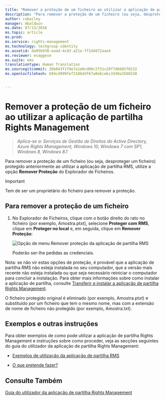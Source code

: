 ```yaml
---
title: "Remover a proteção de um ficheiro ao utilizar a aplicação de partilha Rights Management | Azure RMS"
description: "Para remover a proteção de um ficheiro (ou seja, desproteger um ficheiro) protegido anteriormente com a aplicação de partilha RMS, utilize a opção Remover Proteção do Explorador de Ficheiros."
author: cabailey
manager: mbaldwin
ms.date: 07/13/2016
ms.topic: article
ms.prod: 
ms.service: rights-management
ms.technology: techgroup-identity
ms.assetid: da95b938-eaad-4c83-a21e-ff1d4872aae4
ms.reviewer: esaggese
ms.suite: ems
translationtype: Human Translation
ms.sourcegitcommit: 26b043f1f9e7a1e0cd00c2f31c28f7d6685f0232
ms.openlocfilehash: b94cd999fef2186ddf67a0e6cebc3349a3586538


---
```


# Remover a proteção de um ficheiro ao utilizar a aplicação de partilha Rights Management

>*Aplica-se a: Serviços de Gestão de Direitos do Active Directory, Azure Rights Management, Windows 10, Windows 7 com SP1, Windows 8, Windows 8.1*

Para remover a proteção de um ficheiro (ou seja, desproteger um ficheiro) protegido anteriormente ao utilizar a aplicação de partilha RMS, utilize a opção **Remover Proteção** do Explorador de Ficheiros.

> [!IMPORTANT]
> Tem de ser um proprietário do ficheiro para remover a proteção.

## Para remover a proteção de um ficheiro

1.  No Explorador de Ficheiros, clique com o botão direito do rato no ficheiro (por exemplo, Amostra.ptxt), selecione **Proteger com RMS**, clique em **Proteger no local** e, em seguida, clique em **Remover Proteção**:

    ![Opção de menu Remover proteção da aplicação de partilha RMS](../media/ADRMS_MSRMSApp_RemoveProtection.png)

    Poderão ser-lhe pedidas as credenciais.

Nota: se não vir estas opções de proteção, é provável que a aplicação de partilha RMS não esteja instalada no seu computador, que a versão mais recente não esteja instalada ou que seja necessário reiniciar o computador para concluir a instalação. Para obter mais informações sobre como instalar a aplicação de partilha, consulte [Transferir e instalar a aplicação de partilha Rights Management](install-sharing-app.md).

O ficheiro protegido original é eliminado (por exemplo, Amostra.ptxt) e substituído por um ficheiro que tem o mesmo nome, mas com a extensão de nome de ficheiro não protegido (por exemplo, Amostra.txt).

## Exemplos e outras instruções
Para obter exemplos de como pode utilizar a aplicação de partilha Rights Management e instruções sobre como proceder, veja as secções seguintes do guia do utilizador da aplicação de partilha Rights Management:

-   [Exemplos de utilização da aplicação de partilha RMS](sharing-app-user-guide.md#examples-for-using-the-rms-sharing-application)

-   [O que pretende fazer?](sharing-app-user-guide.md#what-do-you-want-to-do)

## Consulte Também
[Guia do utilizador da aplicação de partilha Rights Management](sharing-app-user-guide.md)



<!--HONumber=Aug16_HO4-->


